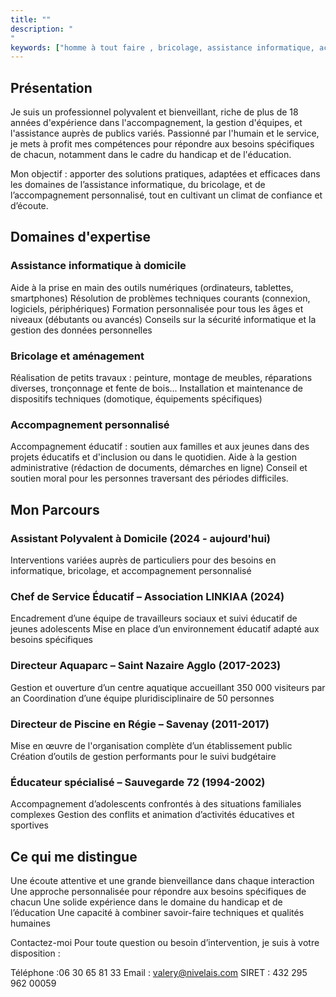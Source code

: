 ```yaml
---
title: ""
description: "
"
keywords: ["homme à tout faire , bricolage, assistance informatique, accompagnement , handicap"]
---
```


## Présentation

Je suis un professionnel polyvalent et bienveillant, riche de plus de 18 années d'expérience dans l'accompagnement, la gestion d'équipes, et l'assistance auprès de publics variés. Passionné par l'humain et le service, je mets à profit mes compétences pour répondre aux besoins spécifiques de chacun, notamment dans le cadre du handicap et de l'éducation.

Mon objectif : apporter des solutions pratiques, adaptées et efficaces dans les domaines de l’assistance informatique, du bricolage, et de l’accompagnement personnalisé, tout en cultivant un climat de confiance et d’écoute.

## Domaines d'expertise

### Assistance informatique à domicile
Aide à la prise en main des outils numériques (ordinateurs, tablettes, smartphones)
Résolution de problèmes techniques courants (connexion, logiciels, périphériques)
Formation personnalisée pour tous les âges et niveaux (débutants ou avancés)
Conseils sur la sécurité informatique et la gestion des données personnelles

### Bricolage et aménagement
Réalisation de petits travaux : peinture, montage de meubles, réparations diverses, tronçonnage et fente de bois...
Installation et maintenance de dispositifs techniques (domotique, équipements spécifiques)

### Accompagnement personnalisé
Accompagnement éducatif : soutien aux familles et aux jeunes dans des projets éducatifs et d'inclusion ou dans le quotidien.
Aide à la gestion administrative (rédaction de documents, démarches en ligne)
Conseil et soutien moral pour les personnes traversant des périodes difficiles.

## Mon Parcours 

### Assistant Polyvalent à Domicile (2024 - aujourd'hui)
Interventions variées auprès de particuliers pour des besoins en informatique, bricolage, et accompagnement personnalisé

### Chef de Service Éducatif – Association LINKIAA (2024)
Encadrement d’une équipe de travailleurs sociaux et suivi éducatif de jeunes adolescents
Mise en place d’un environnement éducatif adapté aux besoins spécifiques

### Directeur Aquaparc – Saint Nazaire Agglo (2017-2023)
Gestion et ouverture d’un centre aquatique accueillant 350 000 visiteurs par an
Coordination d’une équipe pluridisciplinaire de 50 personnes

### Directeur de Piscine en Régie – Savenay (2011-2017)
Mise en œuvre de l'organisation complète d’un établissement public
Création d’outils de gestion performants pour le suivi budgétaire

### Éducateur spécialisé – Sauvegarde 72 (1994-2002)
Accompagnement d’adolescents confrontés à des situations familiales complexes
Gestion des conflits et animation d’activités éducatives et sportives

## Ce qui me distingue
Une écoute attentive et une grande bienveillance dans chaque interaction
Une approche personnalisée pour répondre aux besoins spécifiques de chacun
Une solide expérience dans le domaine du handicap et de l’éducation
Une capacité à combiner savoir-faire techniques et qualités humaines


Contactez-moi
Pour toute question ou besoin d’intervention, je suis à votre disposition :

Téléphone :06 30 65 81 33
Email : valery@nivelais.com
SIRET : 432 295 962 00059